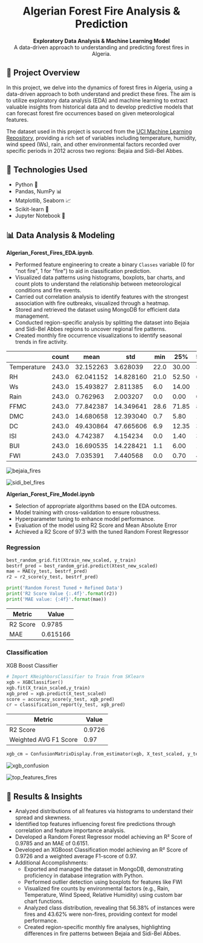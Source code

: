 <h1 align="center">Algerian Forest Fire Analysis & Prediction</h1>

<p align="center">
  <strong>Exploratory Data Analysis & Machine Learning Model</strong><br>
  A data-driven approach to understanding and predicting forest fires in Algeria.
</p>

## 📌 Project Overview

In this project, we delve into the dynamics of forest fires in Algeria, using a data-driven approach to both understand and predict these fires. The aim is to utilize exploratory data analysis (EDA) and machine learning to extract valuable insights from historical data and to develop predictive models that can forecast forest fire occurrences based on given meteorological features.

The dataset used in this project is sourced from the [UCI Machine Learning Repository](https://archive.ics.uci.edu/ml/datasets/Algerian+Forest+Fires+Dataset++), providing a rich set of variables including temperature, humidity, wind speed (Ws), rain, and other environmental factors recorded over specific periods in 2012 across two regions: Bejaia and Sidi-Bel Abbes.

## 🚀 Technologies Used

- Python 🐍
- Pandas, NumPy 📊
- Matplotlib, Seaborn 📈
- Scikit-learn 🤖
- Jupyter Notebook 📓

## 📊 Data Analysis & Modeling
**Algerian_Forest_Fires_EDA.ipynb**.
- Performed feature engineering to create a binary `Classes` variable (0 for "not fire", 1 for "fire") to aid in classification prediction.  
- Visualized data patterns using histograms, boxplots, bar charts, and count plots to understand the relationship between meteorological conditions and fire events.  
- Carried out correlation analysis to identify features with the strongest association with fire outbreaks, visualized through a heatmap.  
- Stored and retrieved the dataset using MongoDB for efficient data management.  
- Conducted region-specific analysis by splitting the dataset into Bejaia and Sidi-Bel Abbes regions to uncover regional fire patterns.  
- Created monthly fire occurrence visualizations to identify seasonal trends in fire activity.

<table>
  <thead>
    <tr>
      <th></th>
      <th>count</th>
      <th>mean</th>
      <th>std</th>
      <th>min</th>
      <th>25%</th>
      <th>50%</th>
      <th>75%</th>
      <th>max</th>
    </tr>
  </thead>
  <tbody>
    <tr>
      <td>Temperature</td>
      <td>243.0</td>
      <td>32.152263</td>
      <td>3.628039</td>
      <td>22.0</td>
      <td>30.00</td>
      <td>32.0</td>
      <td>35.00</td>
      <td>42.0</td>
    </tr>
    <tr>
      <td>RH</td>
      <td>243.0</td>
      <td>62.041152</td>
      <td>14.828160</td>
      <td>21.0</td>
      <td>52.50</td>
      <td>63.0</td>
      <td>73.50</td>
      <td>90.0</td>
    </tr>
    <tr>
      <td>Ws</td>
      <td>243.0</td>
      <td>15.493827</td>
      <td>2.811385</td>
      <td>6.0</td>
      <td>14.00</td>
      <td>15.0</td>
      <td>17.00</td>
      <td>29.0</td>
    </tr>
    <tr>
      <td>Rain</td>
      <td>243.0</td>
      <td>0.762963</td>
      <td>2.003207</td>
      <td>0.0</td>
      <td>0.00</td>
      <td>0.0</td>
      <td>0.50</td>
      <td>16.8</td>
    </tr>
    <tr>
      <td>FFMC</td>
      <td>243.0</td>
      <td>77.842387</td>
      <td>14.349641</td>
      <td>28.6</td>
      <td>71.85</td>
      <td>83.3</td>
      <td>88.30</td>
      <td>96.0</td>
    </tr>
    <tr>
      <td>DMC</td>
      <td>243.0</td>
      <td>14.680658</td>
      <td>12.393040</td>
      <td>0.7</td>
      <td>5.80</td>
      <td>11.3</td>
      <td>20.80</td>
      <td>65.9</td>
    </tr>
    <tr>
      <td>DC</td>
      <td>243.0</td>
      <td>49.430864</td>
      <td>47.665606</td>
      <td>6.9</td>
      <td>12.35</td>
      <td>33.1</td>
      <td>69.10</td>
      <td>220.4</td>
    </tr>
    <tr>
      <td>ISI</td>
      <td>243.0</td>
      <td>4.742387</td>
      <td>4.154234</td>
      <td>0.0</td>
      <td>1.40</td>
      <td>3.5</td>
      <td>7.25</td>
      <td>19.0</td>
    </tr>
    <tr>
      <td>BUI</td>
      <td>243.0</td>
      <td>16.690535</td>
      <td>14.228421</td>
      <td>1.1</td>
      <td>6.00</td>
      <td>12.4</td>
      <td>22.65</td>
      <td>68.0</td>
    </tr>
    <tr>
      <td>FWI</td>
      <td>243.0</td>
      <td>7.035391</td>
      <td>7.440568</td>
      <td>0.0</td>
      <td>0.70</td>
      <td>4.2</td>
      <td>11.45</td>
      <td>31.1</td>
    </tr>
  </tbody>
</table>

![bejaia_fires](https://github.com/user-attachments/assets/a6c1ff2f-4a15-4922-9203-5f593a11ec1d)

![sidi_bel_fires](https://github.com/user-attachments/assets/160c6a7a-8975-4b53-bd99-ca4c63853472)


**Algerian_Forest_Fire_Model.ipynb**
- Selection of appropriate algorithms based on the EDA outcomes.
- Model training with cross-validation to ensure robustness.
- Hyperparameter tuning to enhance model performance.
- Evaluation of the model using R2 Score and Mean Absolute Error
- Achieved a R2 Score of 97.3 with the tuned Random Forest Regressor
### Regression
```python
best_random_grid.fit(Xtrain_new_scaled, y_train)
bestrf_pred = best_random_grid.predict(Xtest_new_scaled)
mae = MAE(y_test, bestrf_pred)
r2 = r2_score(y_test, bestrf_pred)

print('Random Forest Tuned + Refined Data')
print('R2 Score Value {:.4f}'.format(r2))
print('MAE value: {:4f}'.format(mae))

```
<table>
  <thead>
    <tr>
      <th>Metric</th>
      <th>Value</th>
    </tr>
  </thead>
  <tbody>
    <tr>
      <td>R2 Score</td>
      <td>0.9785</td>
    </tr>
    <tr>
      <td>MAE</td>
      <td>0.615166</td>
    </tr>
  </tbody>
</table>

### Classification
XGB Boost Classifier
```python
# Import KNeighborsClassifier to Train from SKlearn
xgb = XGBClassifier()
xgb.fit(X_train_scaled,y_train)
xgb_pred = xgb.predict(X_test_scaled)
score = accuracy_score(y_test, xgb_pred)
cr = classification_report(y_test, xgb_pred)
```
<table>
  <thead>
    <tr>
      <th>Metric</th>
      <th>Value</th>
    </tr>
  </thead>
  <tbody>
    <tr>
      <td>R2 Score</td>
      <td>0.9726</td>
    </tr>
    <tr>
      <td>Weighted AVG F1 Score</td>
      <td>0.97</td>
    </tr>
  </tbody>
</table>

```python
xgb_cm = ConfusionMatrixDisplay.from_estimator(xgb, X_test_scaled, y_test)
```

![xgb_confusion](https://github.com/user-attachments/assets/acbd669a-5a6e-44ec-9f31-a16996b4e89b)


![top_features_fires](https://github.com/user-attachments/assets/78e18520-b8de-478f-b0d9-b8dd478f0142)



## 📢 Results & Insights
- Analyzed distributions of all features via histograms to understand their spread and skewness.
- Identified top features influencing forest fire predictions through correlation and feature importance analysis.
- Developed a Random Forest Regressor model achieving an R² Score of 0.9785 and an MAE of 0.6151.
- Developed an XGBoost Classification model achieving an R² Score of 0.9726 and a weighted average F1-score of 0.97.
- Additional Accomplishments:
  - Exported and managed the dataset in MongoDB, demonstrating proficiency in database integration with Python.
  - Performed outlier detection using boxplots for features like FWI
  - Visualized fire counts by environmental factors (e.g., Rain, Temperature, Wind Speed, Relative Humidity) using custom bar chart functions.
  - Analyzed class distribution, revealing that 56.38% of instances were fires and 43.62% were non-fires, providing context for model performance.
  - Created region-specific monthly fire analyses, highlighting differences in fire patterns between Bejaia and Sidi-Bel Abbes.
